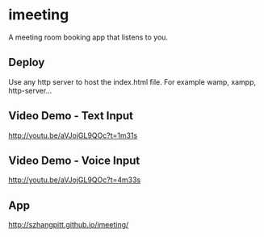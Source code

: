 imeeting
========

A meeting room booking app that listens to you. 


Deploy
--------
Use any http server to host the index.html file. For example wamp, xampp, http-server...


Video Demo - Text Input
----------
http://youtu.be/aVJojGL9QOc?t=1m31s


Video Demo - Voice Input
-----------
http://youtu.be/aVJojGL9QOc?t=4m33s

App
------
http://szhangpitt.github.io/imeeting/


